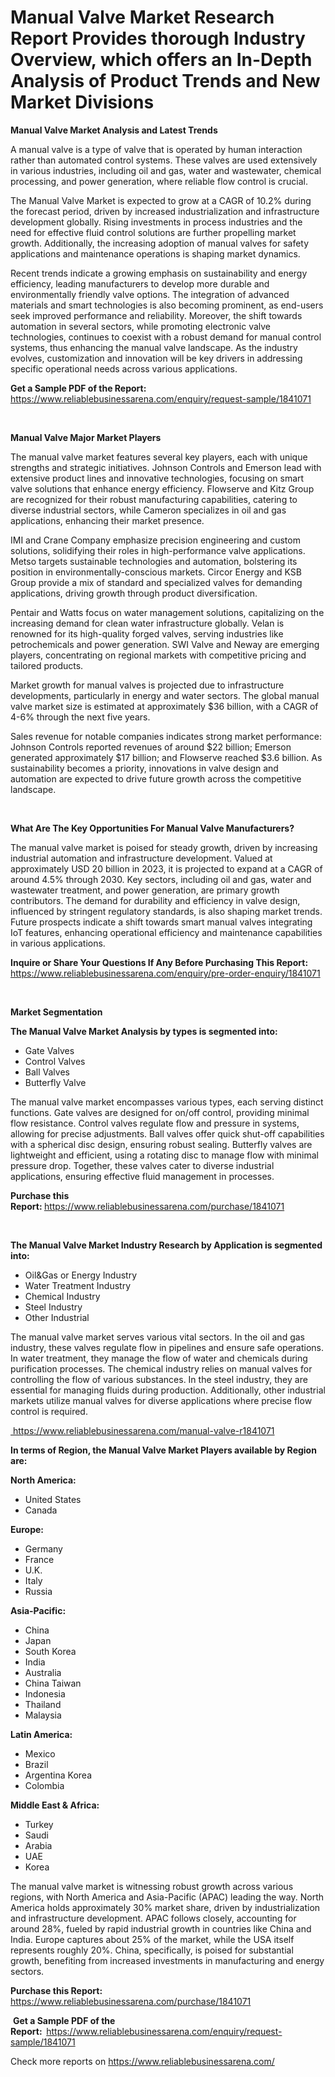 <p><h1>Manual Valve Market Research Report Provides thorough Industry Overview, which offers an In-Depth Analysis of Product Trends and New Market Divisions</h1></p><p><strong>Manual Valve Market Analysis and Latest Trends</strong></p>
<p><p>A manual valve is a type of valve that is operated by human interaction rather than automated control systems. These valves are used extensively in various industries, including oil and gas, water and wastewater, chemical processing, and power generation, where reliable flow control is crucial. </p><p>The Manual Valve Market is expected to grow at a CAGR of 10.2% during the forecast period, driven by increased industrialization and infrastructure development globally. Rising investments in process industries and the need for effective fluid control solutions are further propelling market growth. Additionally, the increasing adoption of manual valves for safety applications and maintenance operations is shaping market dynamics.</p><p>Recent trends indicate a growing emphasis on sustainability and energy efficiency, leading manufacturers to develop more durable and environmentally friendly valve options. The integration of advanced materials and smart technologies is also becoming prominent, as end-users seek improved performance and reliability. Moreover, the shift towards automation in several sectors, while promoting electronic valve technologies, continues to coexist with a robust demand for manual control systems, thus enhancing the manual valve landscape. As the industry evolves, customization and innovation will be key drivers in addressing specific operational needs across various applications.</p></p>
<p><strong>Get a Sample PDF of the Report:&nbsp;</strong> <a href="https://www.reliablebusinessarena.com/enquiry/request-sample/1841071?utm_campaign=3191&utm_medium=2&utm_source=Github&utm_content=ia&utm_term=10042025&utm_id=manual-valve">https://www.reliablebusinessarena.com/enquiry/request-sample/1841071</a></p>
<p>&nbsp;</p>
<p><strong>Manual Valve Major Market Players</strong></p>
<p><p>The manual valve market features several key players, each with unique strengths and strategic initiatives. Johnson Controls and Emerson lead with extensive product lines and innovative technologies, focusing on smart valve solutions that enhance energy efficiency. Flowserve and Kitz Group are recognized for their robust manufacturing capabilities, catering to diverse industrial sectors, while Cameron specializes in oil and gas applications, enhancing their market presence.</p><p>IMI and Crane Company emphasize precision engineering and custom solutions, solidifying their roles in high-performance valve applications. Metso targets sustainable technologies and automation, bolstering its position in environmentally-conscious markets. Circor Energy and KSB Group provide a mix of standard and specialized valves for demanding applications, driving growth through product diversification.</p><p>Pentair and Watts focus on water management solutions, capitalizing on the increasing demand for clean water infrastructure globally. Velan is renowned for its high-quality forged valves, serving industries like petrochemicals and power generation. SWI Valve and Neway are emerging players, concentrating on regional markets with competitive pricing and tailored products.</p><p>Market growth for manual valves is projected due to infrastructure developments, particularly in energy and water sectors. The global manual valve market size is estimated at approximately $36 billion, with a CAGR of 4-6% through the next five years.</p><p>Sales revenue for notable companies indicates strong market performance: Johnson Controls reported revenues of around $22 billion; Emerson generated approximately $17 billion; and Flowserve reached $3.6 billion. As sustainability becomes a priority, innovations in valve design and automation are expected to drive future growth across the competitive landscape.</p></p>
<p>&nbsp;</p>
<p><strong>What Are The Key Opportunities For Manual Valve Manufacturers?</strong></p>
<p><p>The manual valve market is poised for steady growth, driven by increasing industrial automation and infrastructure development. Valued at approximately USD 20 billion in 2023, it is projected to expand at a CAGR of around 4.5% through 2030. Key sectors, including oil and gas, water and wastewater treatment, and power generation, are primary growth contributors. The demand for durability and efficiency in valve design, influenced by stringent regulatory standards, is also shaping market trends. Future prospects indicate a shift towards smart manual valves integrating IoT features, enhancing operational efficiency and maintenance capabilities in various applications.</p></p>
<p><strong>Inquire or Share Your Questions If Any Before Purchasing This Report:</strong> <a href="https://www.reliablebusinessarena.com/enquiry/pre-order-enquiry/1841071?utm_campaign=3191&utm_medium=2&utm_source=Github&utm_content=ia&utm_term=10042025&utm_id=manual-valve">https://www.reliablebusinessarena.com/enquiry/pre-order-enquiry/1841071</a></p>
<p>&nbsp;</p>
<p><strong>Market Segmentation</strong></p>
<p><strong>The Manual Valve Market Analysis by types is segmented into:</strong></p>
<p><ul><li>Gate Valves</li><li>Control Valves</li><li>Ball Valves</li><li>Butterfly Valve</li></ul></p>
<p><p>The manual valve market encompasses various types, each serving distinct functions. Gate valves are designed for on/off control, providing minimal flow resistance. Control valves regulate flow and pressure in systems, allowing for precise adjustments. Ball valves offer quick shut-off capabilities with a spherical disc design, ensuring robust sealing. Butterfly valves are lightweight and efficient, using a rotating disc to manage flow with minimal pressure drop. Together, these valves cater to diverse industrial applications, ensuring effective fluid management in processes.</p></p>
<p><strong>Purchase this Report:&nbsp;</strong><a href="https://www.reliablebusinessarena.com/purchase/1841071?utm_campaign=3191&utm_medium=2&utm_source=Github&utm_content=ia&utm_term=10042025&utm_id=manual-valve">https://www.reliablebusinessarena.com/purchase/1841071</a></p>
<p>&nbsp;</p>
<p><strong>The Manual Valve Market Industry Research by Application is segmented into:</strong></p>
<p><ul><li>Oil&Gas or Energy Industry</li><li>Water Treatment Industry</li><li>Chemical Industry</li><li>Steel Industry</li><li>Other Industrial</li></ul></p>
<p><p>The manual valve market serves various vital sectors. In the oil and gas industry, these valves regulate flow in pipelines and ensure safe operations. In water treatment, they manage the flow of water and chemicals during purification processes. The chemical industry relies on manual valves for controlling the flow of various substances. In the steel industry, they are essential for managing fluids during production. Additionally, other industrial markets utilize manual valves for diverse applications where precise flow control is required.</p></p>
<p><a href="https://www.reliablebusinessarena.com/manual-valve-r1841071?utm_campaign=3191&utm_medium=2&utm_source=Github&utm_content=ia&utm_term=10042025&utm_id=manual-valve">&nbsp;https://www.reliablebusinessarena.com/manual-valve-r1841071</a></p>
<p><strong>In terms of Region, the Manual Valve Market Players available by Region are:</strong></p>
<p>
    <p> <strong> North America: </strong>
        <ul>
            <li>United States</li>
            <li>Canada</li>
        </ul>
        </p> 
    <p> <strong> Europe: </strong>
        <ul>
            <li>Germany</li>
            <li>France</li>
            <li>U.K.</li>
            <li>Italy</li>
            <li>Russia</li>
        </ul>
        </p> 
    <p> <strong> Asia-Pacific: </strong>
        <ul>
            <li>China</li>
            <li>Japan</li>
            <li>South Korea</li>
            <li>India</li>
            <li>Australia</li>
            <li>China Taiwan</li>
            <li>Indonesia</li>
            <li>Thailand</li>
            <li>Malaysia</li>
        </ul>
        </p> 
    <p> <strong> Latin America: </strong>
        <ul>
            <li>Mexico</li>
            <li>Brazil</li>
            <li>Argentina Korea</li>
            <li>Colombia</li>
        </ul>
        </p> 
    <p> <strong> Middle East & Africa: </strong>
        <ul>
            <li>Turkey</li>
            <li>Saudi</li>
            <li>Arabia</li>
            <li>UAE</li>
            <li>Korea</li>
        </ul>
    </p>
    </p>
<p><p>The manual valve market is witnessing robust growth across various regions, with North America and Asia-Pacific (APAC) leading the way. North America holds approximately 30% market share, driven by industrialization and infrastructure development. APAC follows closely, accounting for around 28%, fueled by rapid industrial growth in countries like China and India. Europe captures about 25% of the market, while the USA itself represents roughly 20%. China, specifically, is poised for substantial growth, benefiting from increased investments in manufacturing and energy sectors.</p></p>
<p><strong>Purchase this Report: </strong><a href="https://www.reliablebusinessarena.com/purchase/1841071?utm_campaign=3191&utm_medium=2&utm_source=Github&utm_content=ia&utm_term=10042025&utm_id=manual-valve">https://www.reliablebusinessarena.com/purchase/1841071</a></p>
<p>&nbsp;<strong>Get a Sample PDF of the Report:&nbsp;&nbsp;</strong><a href="https://www.reliablebusinessarena.com/enquiry/request-sample/1841071?utm_campaign=3191&utm_medium=2&utm_source=Github&utm_content=ia&utm_term=10042025&utm_id=manual-valve">https://www.reliablebusinessarena.com/enquiry/request-sample/1841071</a></p>
<p><strong></strong></p>
<p>Check more reports on <a href="https://www.reliablebusinessarena.com/?utm_campaign=3191&utm_medium=2&utm_source=Github&utm_content=ia&utm_term=10042025&utm_id=manual-valve">https://www.reliablebusinessarena.com/</a></p>